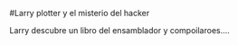 #Larry plotter y el misterio del hacker

Larry descubre un libro del ensamblador y compoilaroes....
